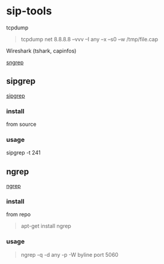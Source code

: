# sip-tools


tcpdump

> tcpdump net 8.8.8.8  –vvv –I any –x –s0 –w /tmp/file.cap


Wireshark (tshark, capinfos)

[sngrep](https://github.com/irontec/sngrep)



## sipgrep

[sipgrep](https://github.com/sipcapture/sipgrep)

### install 

from source

### usage

sipgrep -t 241



## ngrep

[ngrep](http://nil.uniza.sk/sip/tools/ngrep-tool-voip-analysis)

### install

from repo

> apt-get install ngrep

### usage

> ngrep -q -d any -p -W byline port 5060 
